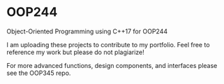 # OOP244

Object-Oriented Programming using C++17 for OOP244

I am uploading these projects to contribute to my portfolio. Feel free to reference my work but please do not plagiarize!

For more advanced functions, design components, and interfaces please see the OOP345 repo.
